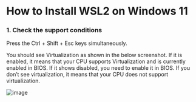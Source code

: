 # How to Install WSL2 on Windows 11

### 1. Check the support conditions
Press the Ctrl + Shift + Esc keys simultaneously.

You should see Virtualization as shown in the below screenshot. If it is enabled, it means that your CPU supports Virtualization and is currently enabled in BIOS. If it shows disabled, you need to enable it in BIOS. If you don’t see virtualization, it means that your CPU does not support virtualization.

![image](https://github.com/wantedweb-kevin/wsl2/assets/79559317/831b85f2-3cf2-4c42-9f55-57dd3132da4c)

